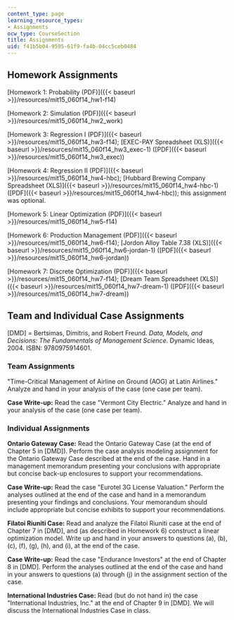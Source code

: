 ```yaml
---
content_type: page
learning_resource_types:
- Assignments
ocw_type: CourseSection
title: Assignments
uid: f41b5b04-9595-61f9-fa4b-04cc5ceb0484
---
```


Homework Assignments
--------------------

[Homework 1: Probability (PDF)]({{< baseurl >}}/resources/mit15_060f14_hw1-f14)

[Homework 2: Simulation (PDF)]({{< baseurl >}}/resources/mit15_060f14_hw2_work)

[Homework 3: Regression I (PDF)]({{< baseurl >}}/resources/mit15_060f14_hw3-f14); [EXEC-PAY Spreadsheet (XLS)]({{< baseurl >}}/resources/mit15_060f14_hw3_exec-1) ([PDF]({{< baseurl >}}/resources/mit15_060f14_hw3_exec))

[Homework 4: Regression II (PDF)]({{< baseurl >}}/resources/mit15_060f14_hw4-hbc); [Hubbard Brewing Company Spreadsheet (XLS)]({{< baseurl >}}/resources/mit15_060f14_hw4-hbc-1) ([PDF]({{< baseurl >}}/resources/mit15_060f14_hw4-hbc)); this assignment was optional.

[Homework 5: Linear Optimization (PDF)]({{< baseurl >}}/resources/mit15_060f14_hw5-f14)

[Homework 6: Production Management (PDF)]({{< baseurl >}}/resources/mit15_060f14_hw6-f14); [Jordon Alloy Table 7.38 (XLS)]({{< baseurl >}}/resources/mit15_060f14_hw6-jordan-1) ([PDF]({{< baseurl >}}/resources/mit15_060f14_hw6-jordan))

[Homework 7: Discrete Optimization (PDF)]({{< baseurl >}}/resources/mit15_060f14_hw7-f14); [Dream Team Spreadsheet (XLS)]({{< baseurl >}}/resources/mit15_060f14_hw7-dream-1) ([PDF]({{< baseurl >}}/resources/mit15_060f14_hw7-dream))

Team and Individual Case Assignments
------------------------------------

\[DMD\] = Bertsimas, Dimitris, and Robert Freund. _Data, Models, and Decisions: The Fundamentals of Management Science_. Dynamic Ideas, 2004. ISBN: 9780975914601.

### Team Assignments

"Time-Critical Management of Airline on Ground (AOG) at Latin Airlines." Analyze and hand in your analysis of the case (one case per team).

**Case Write-up:** Read the case "Vermont City Electric." Analyze and hand in your analysis of the case (one case per team).

### Individual Assignments

**Ontario Gateway Case:** Read the Ontario Gateway Case (at the end of Chapter 5 in \[DMD\]). Perform the case analysis modeling assignment for the Ontario Gateway Case described at the end of the case. Hand in a management memorandum presenting your conclusions with appropriate but concise back-up enclosures to support your recommendations.

**Case Write-up:** Read the case "Eurotel 3G License Valuation." Perform the analyses outlined at the end of the case and hand in a memorandum presenting your findings and conclusions. Your memorandum should include appropriate but concise exhibits to support your recommendations.

**Filatoi Riuniti Case:** Read and analyze the Filatoi Riuniti case at the end of Chapter 7 in \[DMD\], and (as described in Homework 6) construct a linear optimization model. Write up and hand in your answers to questions (a), (b), (c), (f), (g), (h), and (i), at the end of the case.

**Case Write-up:** Read the case "Endurance Investors" at the end of Chapter 8 in \[DMD\]. Perform the analyses outlined at the end of the case and hand in your answers to questions (a) through (j) in the assignment section of the case.

**International Industries Case:** Read (but do not hand in) the case "International Industries, Inc." at the end of Chapter 9 in \[DMD\]. We will discuss the International Industries Case in class.